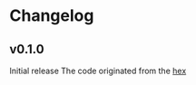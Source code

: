 # Changelog

## v0.1.0

Initial release
The code originated from the [hex](https://github.com/hexpm/hex)

